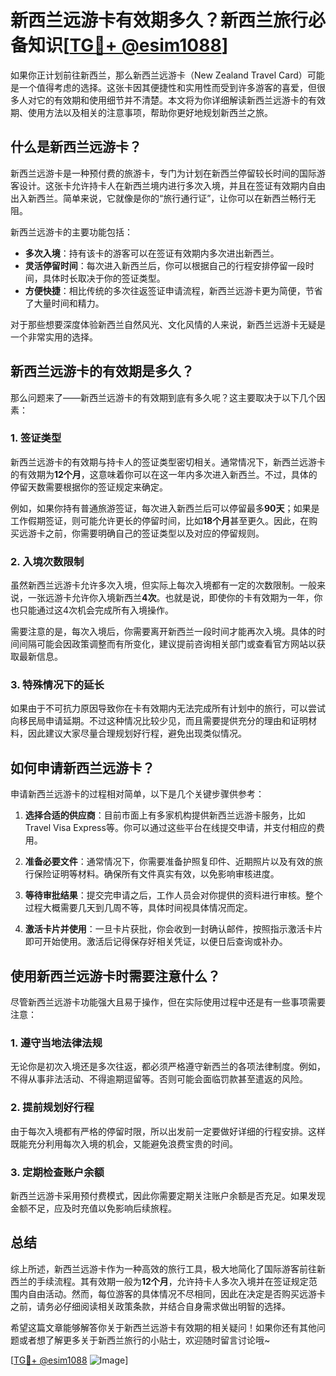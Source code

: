 # 新西兰远游卡有效期多久？新西兰旅行必备知识[[TG💪+ @esim1088](https://t.me/s/esim1088)]

如果你正计划前往新西兰，那么新西兰远游卡（New Zealand Travel Card）可能是一个值得考虑的选择。这张卡因其便捷性和实用性而受到许多游客的喜爱，但很多人对它的有效期和使用细节并不清楚。本文将为你详细解读新西兰远游卡的有效期、使用方法以及相关的注意事项，帮助你更好地规划新西兰之旅。

## 什么是新西兰远游卡？

新西兰远游卡是一种预付费的旅游卡，专门为计划在新西兰停留较长时间的国际游客设计。这张卡允许持卡人在新西兰境内进行多次入境，并且在签证有效期内自由出入新西兰。简单来说，它就像是你的“旅行通行证”，让你可以在新西兰畅行无阻。

新西兰远游卡的主要功能包括：

- **多次入境**：持有该卡的游客可以在签证有效期内多次进出新西兰。
- **灵活停留时间**：每次进入新西兰后，你可以根据自己的行程安排停留一段时间，具体时长取决于你的签证类型。
- **方便快捷**：相比传统的多次往返签证申请流程，新西兰远游卡更为简便，节省了大量时间和精力。

对于那些想要深度体验新西兰自然风光、文化风情的人来说，新西兰远游卡无疑是一个非常实用的选择。

## 新西兰远游卡的有效期是多久？

那么问题来了——新西兰远游卡的有效期到底有多久呢？这主要取决于以下几个因素：

### 1. 签证类型

新西兰远游卡的有效期与持卡人的签证类型密切相关。通常情况下，新西兰远游卡的有效期为**12个月**，这意味着你可以在这一年内多次进入新西兰。不过，具体的停留天数需要根据你的签证规定来确定。

例如，如果你持有普通旅游签证，每次进入新西兰后可以停留最多**90天**；如果是工作假期签证，则可能允许更长的停留时间，比如**18个月**甚至更久。因此，在购买远游卡之前，你需要明确自己的签证类型以及对应的停留规则。

### 2. 入境次数限制

虽然新西兰远游卡允许多次入境，但实际上每次入境都有一定的次数限制。一般来说，一张远游卡允许你入境新西兰**4次**。也就是说，即使你的卡有效期为一年，你也只能通过这4次机会完成所有入境操作。

需要注意的是，每次入境后，你需要离开新西兰一段时间才能再次入境。具体的时间间隔可能会因政策调整而有所变化，建议提前咨询相关部门或查看官方网站以获取最新信息。

### 3. 特殊情况下的延长

如果由于不可抗力原因导致你在卡有效期内无法完成所有计划中的旅行，可以尝试向移民局申请延期。不过这种情况比较少见，而且需要提供充分的理由和证明材料，因此建议大家尽量合理规划好行程，避免出现类似情况。

## 如何申请新西兰远游卡？

申请新西兰远游卡的过程相对简单，以下是几个关键步骤供参考：

1. **选择合适的供应商**：目前市面上有多家机构提供新西兰远游卡服务，比如Travel Visa Express等。你可以通过这些平台在线提交申请，并支付相应的费用。
   
2. **准备必要文件**：通常情况下，你需要准备护照复印件、近期照片以及有效的旅行保险证明等材料。确保所有文件真实有效，以免影响审核进度。

3. **等待审批结果**：提交完申请之后，工作人员会对你提供的资料进行审核。整个过程大概需要几天到几周不等，具体时间视具体情况而定。

4. **激活卡片并使用**：一旦卡片获批，你会收到一封确认邮件，按照指示激活卡片即可开始使用。激活后记得保存好相关凭证，以便日后查询或补办。

## 使用新西兰远游卡时需要注意什么？

尽管新西兰远游卡功能强大且易于操作，但在实际使用过程中还是有一些事项需要注意：

### 1. 遵守当地法律法规

无论你是初次入境还是多次往返，都必须严格遵守新西兰的各项法律制度。例如，不得从事非法活动、不得逾期逗留等。否则可能会面临罚款甚至遣返的风险。

### 2. 提前规划好行程

由于每次入境都有严格的停留时限，所以出发前一定要做好详细的行程安排。这样既能充分利用每次入境的机会，又能避免浪费宝贵的时间。

### 3. 定期检查账户余额

新西兰远游卡采用预付费模式，因此你需要定期关注账户余额是否充足。如果发现金额不足，应及时充值以免影响后续旅程。

## 总结

综上所述，新西兰远游卡作为一种高效的旅行工具，极大地简化了国际游客前往新西兰的手续流程。其有效期一般为**12个月**，允许持卡人多次入境并在签证规定范围内自由活动。然而，每位游客的具体情况不尽相同，因此在决定是否购买远游卡之前，请务必仔细阅读相关政策条款，并结合自身需求做出明智的选择。

希望这篇文章能够解答你关于新西兰远游卡有效期的相关疑问！如果你还有其他问题或者想了解更多关于新西兰旅行的小贴士，欢迎随时留言讨论哦~ 

[[TG💪+ @esim1088](https://t.me/s/esim1088) ![Image](https://i.postimg.cc/4NQfJmqS/Snipaste-2025-05-13-00-14-12.png)]